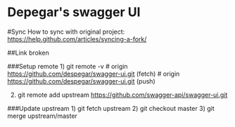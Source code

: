 # Depegar's swagger UI

#Sync
How to sync with original project: https://help.github.com/articles/syncing-a-fork/

##Link broken

###Setup remote
1)
	git remote -v
	# origin  https://github.com/despegar/swagger-ui.git (fetch)
	# origin  https://github.com/despegar/swagger-ui.git (push)

2)
	git remote add upstream https://github.com/swagger-api/swagger-ui.git

###Update upstream
1)
	git fetch upstream
2)
	git checkout master
3)
	git merge upstream/master

